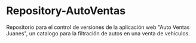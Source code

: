 # Repository-AutoVentas
Repositorio para el control de versiones de la aplicación web "Auto Ventas Juanes", un catalogo para la filtración de autos en una venta de vehiculos.
